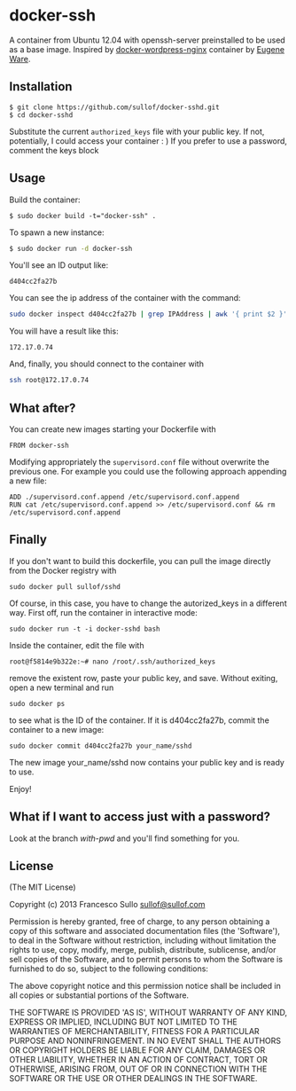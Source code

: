 # docker-ssh

A container from Ubuntu 12.04 with openssh-server preinstalled to be used as a base image.
Inspired by [docker-wordpress-nginx](https://github.com/eugeneware/docker-wordpress-nginx) container by [Eugene Ware](http://eugeneware.com).

## Installation

```
$ git clone https://github.com/sullof/docker-sshd.git
$ cd docker-sshd
```
Substitute the current ```authorized_keys``` file with your public key. If not, potentially, I could access your container : )
If you prefer to use a password, comment the keys block 

## Usage

Build the container:
```
$ sudo docker build -t="docker-ssh" .
```
To spawn a new instance:

```bash
$ sudo docker run -d docker-ssh
```

You'll see an ID output like:
```
d404cc2fa27b
```

You can see the ip address of the container with the command:
```bash
sudo docker inspect d404cc2fa27b | grep IPAddress | awk '{ print $2 }' | tr -d ',"'
```
You will have a result like this:
```
172.17.0.74
```
And, finally, you should connect to the container with 
```bash
ssh root@172.17.0.74
```


## What after?

You can create new images starting your Dockerfile with
```
FROM docker-ssh
```
Modifying appropriately the ```supervisord.conf``` file without overwrite the previous one. For example you 
could use the following approach appending a new file:
```
ADD ./supervisord.conf.append /etc/supervisord.conf.append
RUN cat /etc/supervisord.conf.append >> /etc/supervisord.conf && rm /etc/supervisord.conf.append
```

## Finally

If you don't want to build this dockerfile, you can pull the image directly from the Docker registry with
```
sudo docker pull sullof/sshd
```
Of course, in this case, you have to change the autorized_keys in a different way.
First off, run the container in interactive mode:
```
sudo docker run -t -i docker-sshd bash
```
Inside the container, edit the file with
```
root@f5814e9b322e:~# nano /root/.ssh/authorized_keys
```
remove the existent row, paste your public key, and save.
Without exiting, open a new terminal and run
```
sudo docker ps
```
to see what is the ID of the container. If it is d404cc2fa27b, commit the container to a new image:
```
sudo docker commit d404cc2fa27b your_name/sshd
```
The new image your_name/sshd now contains your public key and is ready to use.

Enjoy!

## What if I want to access just with a password?

Look at the branch _with-pwd_ and you'll find something for you.

## License 

(The MIT License)

Copyright (c) 2013 Francesco Sullo <sullof@sullof.com>

Permission is hereby granted, free of charge, to any person obtaining
a copy of this software and associated documentation files (the
'Software'), to deal in the Software without restriction, including
without limitation the rights to use, copy, modify, merge, publish,
distribute, sublicense, and/or sell copies of the Software, and to
permit persons to whom the Software is furnished to do so, subject to
the following conditions:

The above copyright notice and this permission notice shall be
included in all copies or substantial portions of the Software.

THE SOFTWARE IS PROVIDED 'AS IS', WITHOUT WARRANTY OF ANY KIND,
EXPRESS OR IMPLIED, INCLUDING BUT NOT LIMITED TO THE WARRANTIES OF
MERCHANTABILITY, FITNESS FOR A PARTICULAR PURPOSE AND NONINFRINGEMENT.
IN NO EVENT SHALL THE AUTHORS OR COPYRIGHT HOLDERS BE LIABLE FOR ANY
CLAIM, DAMAGES OR OTHER LIABILITY, WHETHER IN AN ACTION OF CONTRACT,
TORT OR OTHERWISE, ARISING FROM, OUT OF OR IN CONNECTION WITH THE
SOFTWARE OR THE USE OR OTHER DEALINGS IN THE SOFTWARE.

